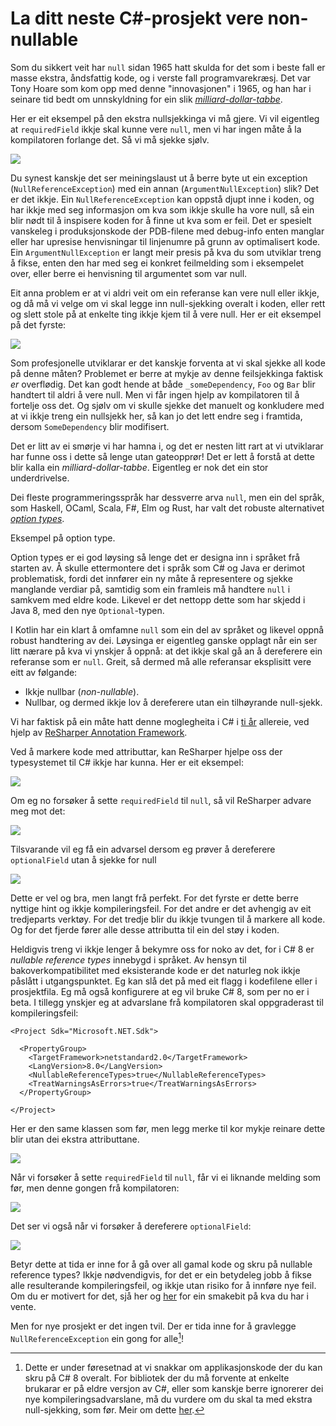 # La ditt neste C#-prosjekt vere non-nullable

Som du sikkert veit har `null` sidan 1965 hatt skulda for det som i beste fall er masse ekstra, åndsfattig kode, og i verste fall programvarekræsj. Det var Tony Hoare som kom opp med denne "innovasjonen" i 1965, og han har i seinare tid bedt om unnskyldning for ein slik [_milliard-dollar-tabbe_](https://en.wikipedia.org/wiki/Null_pointer#History). 

Her er eit eksempel på den ekstra nullsjekkinga vi må gjere. Vi vil eigentleg at `requiredField` ikkje skal kunne vere `null`, men vi har ingen måte å la kompilatoren forlange det. Så vi må sjekke sjølv. 

![](legacy-myclass.png)

Du synest kanskje det ser meiningslaust ut å berre byte ut ein exception (`NullReferenceException`) med ein annan (`ArgumentNullException`) slik? Det er det ikkje. Ein `NullReferenceException` kan oppstå djupt inne i koden, og har ikkje med seg informasjon om kva som ikkje skulle ha vore null, så ein blir nødt til å inspisere koden for å finne ut kva som er feil. Det er spesielt vanskeleg i produksjonskode der PDB-filene med debug-info enten manglar eller har upresise henvisningar til linjenumre på grunn av optimalisert kode. Ein `ArgumentNullException` er langt meir presis på kva du som utviklar treng å fikse, enten den har med seg ei konkret feilmelding som i eksempelet over, eller berre ei henvisning til argumentet som var null.

Eit anna problem er at vi aldri veit om ein referanse kan vere null eller ikkje, og då må vi velge om vi skal legge inn null-sjekking overalt i koden, eller rett og slett stole på at enkelte ting ikkje kjem til å vere null. Her er eit eksempel på det fyrste: 

![](excessive-null-checking.png)

Som profesjonelle utviklarar er det kanskje forventa at vi skal sjekke all kode på denne måten? Problemet er berre at mykje av denne feilsjekkinga faktisk _er_ overflødig. Det kan godt hende at både `_someDependency`, `Foo` og `Bar` blir handtert til aldri å vere null. Men vi får ingen hjelp av kompilatoren til å fortelje oss det. Og sjølv om vi skulle sjekke det manuelt og konkludere med at vi ikkje treng ein nullsjekk her, så kan jo det lett endre seg i framtida, dersom `SomeDependency` blir modifisert.

Det er litt av ei smørje vi har hamna i, og det er nesten litt rart at vi utviklarar har funne oss i dette så lenge utan gateopprør! Det er lett å forstå at dette blir kalla ein _milliard-dollar-tabbe_. Eigentleg er nok det ein stor underdrivelse.

Dei fleste programmeringsspråk har dessverre arva `null`, men ein del språk, som Haskell, OCaml, Scala, F#, Elm og Rust, har valt det robuste alternativet [_option types_](https://en.wikipedia.org/wiki/Option_type). 

Eksempel på option type.

Option types er ei god løysing så lenge det er designa inn i språket frå starten av. Å skulle ettermontere det i språk som C# og Java er derimot problematisk, fordi det innfører ein ny måte å representere og sjekke manglande verdiar på, samtidig som ein framleis må handtere `null` i samkvem med eldre kode. Likevel er det nettopp dette som har skjedd i Java 8, med den nye `Optional`-typen.

I Kotlin har ein klart å omfamne `null` som ein del av språket og likevel oppnå robust handtering av dei. Løysinga er eigentleg ganske opplagt når ein ser litt nærare på kva vi ynskjer å oppnå: at det ikkje skal gå an å dereferere ein referanse som er `null`. Greit, så dermed må alle referansar eksplisitt vere eitt av følgande:

- Ikkje nullbar (_non-nullable_).
- Nullbar, og dermed ikkje lov å dereferere utan ein tilhøyrande null-sjekk.

Vi har faktisk på ein måte hatt denne moglegheita i C# i [ti år](https://blogs.msmvps.com/peterritchie/2008/07/21/working-with-resharper-s-external-annotation-xml-files/) allereie, ved hjelp av [ReSharper Annotation Framework](https://www.jetbrains.com/resharper/features/code_analysis.html). 

Ved å markere kode med attributtar, kan ReSharper hjelpe oss der typesystemet til C# ikkje har kunna. Her er eit eksempel:

![](resharper-myclass.png)

Om eg no forsøker å sette `requiredField` til `null`, så vil ReSharper advare meg mot det:

![](resharper-required-not-null.png)

Tilsvarande vil eg få ein advarsel dersom eg prøver å dereferere `optionalField` utan å sjekke for null

![](resharper-null-reference.png)

Dette er vel og bra, men langt frå perfekt. For det fyrste er dette berre nyttige hint og ikkje kompileringsfeil. For det andre er det avhengig av eit tredjeparts verktøy. For det tredje blir du ikkje tvungen til å markere all kode. Og for det fjerde fører alle desse attributta til ein del støy i koden.

Heldigvis treng vi ikkje lenger å bekymre oss for noko av det, for i C# 8 er _nullable reference types_ innebygd i språket. Av hensyn til bakoverkompatibilitet med eksisterande kode er det naturleg nok ikkje påslått i utgangspunktet. Eg kan slå det på med eit flagg i kodefilene eller i prosjektfila. Eg må også konfigurere at eg vil bruke C# 8, som per no er i beta. I tillegg ynskjer eg at advarslane frå kompilatoren skal oppgraderast til kompileringsfeil:

```
<Project Sdk="Microsoft.NET.Sdk">

  <PropertyGroup>
    <TargetFramework>netstandard2.0</TargetFramework>
    <LangVersion>8.0</LangVersion>
    <NullableReferenceTypes>true</NullableReferenceTypes>
    <TreatWarningsAsErrors>true</TreatWarningsAsErrors>
  </PropertyGroup>

</Project>
```

Her er den same klassen som før, men legg merke til kor mykje reinare dette blir utan dei ekstra attributtane.

![](csharp-myclass.png)

Når vi forsøker å sette `requiredField` til `null`, får vi ei liknande melding som før, men denne gongen frå kompilatoren:

![](csharp-required-not-null.png)

Det ser vi også når vi forsøker å dereferere `optionalField`:

![](csharp-null-reference.png)

Betyr dette at tida er inne for å gå over all gamal kode og skru på nullable reference types? Ikkje nødvendigvis, for det er ein betydeleg jobb å fikse alle resulterande kompileringsfeil, og ikkje utan risiko for å innføre nye feil. Om du er motivert for det, sjå her og [her](https://codeblog.jonskeet.uk/2018/04/21/first-steps-with-nullable-reference-types/) for ein smakebit på kva du har i vente.

Men for nye prosjekt er det ingen tvil. Der er tida inne for å gravlegge `NullReferenceException` ein gong for alle[^interop]!

[^interop]: Dette er under føresetnad at vi snakkar om applikasjonskode der du kan skru på C# 8 overalt. For bibliotek der du må forvente at enkelte brukarar er på eldre versjon av C#, eller som kanskje berre ignorerer dei nye kompileringsadvarslane, må du vurdere om du skal ta med ekstra null-sjekking, som før. Meir om dette [her](https://csharp.christiannagel.com/2018/06/20/nonnullablereferencetypes/).
